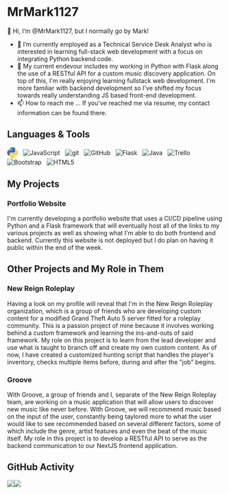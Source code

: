 # MrMark1127
👋 Hi, I’m @MrMark1127, but I normally go by Mark!
- 👀 I’m currently employed as a Technical Service Desk Analyst who is interested in learning full-stack web development with a focus on integrating Python backend code.
- 🌱 My current endevour includes my working in Python with Flask along the use of a RESTful API for a custom music discovery application. On top of this, I'm really enjoying learning fullstack web development. I'm more familiar with backend development so I've shifted my focus towards really understanding JS based front-end development.
- 📫 How to reach me ... If you've reached me via resume, my contact information can be found there.

## Languages & Tools
<img align="center" alt="Python" width="25px" src="https://github.com/Aakarsh-B/trying-repos/blob/master/python-5.svg?raw=true"/>&nbsp;&nbsp;</a>
<img align="center" alt="JavaScript" width="25px" src="https://cdn.discordapp.com/attachments/850429790939119709/956590393678499900/icons8-javascript-48.png"/>&nbsp;&nbsp;</a>
<img align="center" alt="git" width="26px" src="https://www.vectorlogo.zone/logos/git-scm/git-scm-icon.svg" />&nbsp;&nbsp;</a>
<img align="center" alt="GitHub" width="36px" src="https://www.iconninja.com/files/604/580/1001/github-development-code-coding-program-programming-icon.svg" />&nbsp;&nbsp;</a>
<img align="center" alt="Flask" width="36px" src="https://cdn.jsdelivr.net/gh/devicons/devicon/icons/flask/flask-original.svg" />&nbsp;&nbsp;</a>
<img align="center" alt="Java" width="36px" src="https://cdn.jsdelivr.net/gh/devicons/devicon/icons/java/java-original-wordmark.svg" />&nbsp;&nbsp;</a>
<img align="center" alt="Trello" width="36px" src="https://cdn.jsdelivr.net/gh/devicons/devicon/icons/trello/trello-plain.svg" />&nbsp;&nbsp;</a>
<img align="center" alt="Bootstrap" width="36px" src="https://cdn.jsdelivr.net/gh/devicons/devicon/icons/bootstrap/bootstrap-original.svg" />&nbsp;&nbsp;</a>
<img align="center" alt="HTML5" width="36px" src="https://cdn.jsdelivr.net/gh/devicons/devicon/icons/html5/html5-plain-wordmark.svg" />&nbsp;&nbsp;</a>

## My Projects
### Portfolio Website
I'm currently developing a portfolio website that uses a CI/CD pipeline using Python and a Flask framework that will eventually host all of the links to my various projects as well as showing what I'm able to do both frontend and backend. Currently this website is not deployed but I do plan on having it public within the end of the week.

## Other Projects and My Role in Them
### New Reign Roleplay
Having a look on my profile will reveal that I'm in the New Reign Roleplay organization, which is a group of friends who are developing custom content for a modified Grand Theft Auto 5 server fitted for a roleplay community. This is a passion project of mine because it involves working behind a custom framework and learning the ins-and-outs of said framework. My role on this project is to learn from the lead developer and use what is taught to branch off and create my own custom content. As of now, I have created a customized hunting script that handles the player's inventory, checks multiple items before, during and after the "job" begins.
### Groove
With Groove, a group of friends and I, separate of the New Reign Roleplay team, are working on a music application that will allow users to discover new music like never before. With Groove, we will recommend music based on the input of the user, constantly being taylored more to what the user would like to see recommended based on several different factors, some of which include the genre, artist features and even the beat of the music itself. My role in this project is to develop a RESTful API to serve as the backend communication to our NextJS frontend application.

## GitHub Activity
<a><img height="137px" src="https://github-readme-stats.vercel.app/api?username=mrmark1127&hide_title=true&hide_border=true&show_icons=true&include_all_commits=true&count_private=true&line_height=21&text_color=000&icon_color=000&theme=default" /><!-- wi*quL3fcV --><img height="137px" src="https://github-readme-stats.vercel.app/api/top-langs/?username=mrmark1127&hide=html&hide_title=true&hide_border=true&layout=compact&langs_count=10&text_color=000&icon_color=fff&theme=default" /></a>
<!---
MrMark1127/MrMark1127 is a ✨ special ✨ repository because its `README.md` (this file) appears on your GitHub profile.
You can click the Preview link to take a look at your changes.
--->
